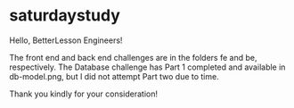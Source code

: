 # saturdaystudy

Hello, BetterLesson Engineers!

The front end and back end challenges are in the folders fe and be, respectively. 
The Database challenge has Part 1 completed and available in db-model.png, but I did not attempt Part two due to time. 

Thank you kindly for your consideration!